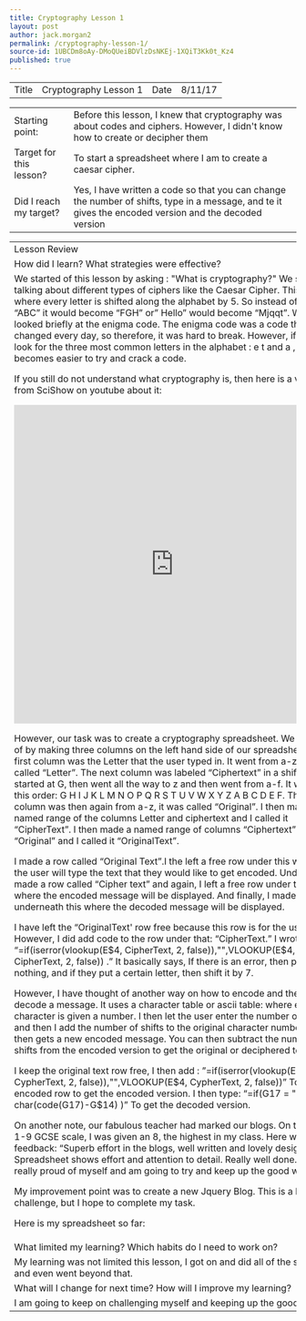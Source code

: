 ```yaml
---
title: Cryptography Lesson 1
layout: post
author: jack.morgan2
permalink: /cryptography-lesson-1/
source-id: 1UBCDm8oAy-DMoQUeiBDVlzDsNKEj-1XQiT3Kk0t_Kz4
published: true
---
```

<table>
  <tr>
    <td>Title</td>
    <td>Cryptography Lesson 1</td>
    <td>Date</td>
    <td>8/11/17</td>
  </tr>
</table>


<table>
  <tr>
    <td>Starting point:</td>
    <td>Before this lesson, I knew that cryptography was about codes and ciphers. However, I didn't know how to create or decipher them</td>
  </tr>
  <tr>
    <td>Target for this lesson?</td>
    <td>To start a spreadsheet where I am to create a caesar cipher.</td>
  </tr>
  <tr>
    <td>Did I reach my target? 
</td>
    <td>Yes, I  have written a code so that you can change the number of shifts, type in a message, and te it gives the encoded version and the decoded version</td>
  </tr>
</table>


<table>
  <tr>
    <td>Lesson Review</td>
  </tr>
  <tr>
    <td>How did I learn? What strategies were effective? </td>
  </tr>
  <tr>
    <td>
We started of this lesson by asking : "What is cryptography?" We started talking about different types of ciphers like the Caesar Cipher. This is where every letter is shifted along the alphabet by 5. So instead of going “ABC” it would become “FGH” or” Hello” would become “Mjqqt”. We also looked briefly at the enigma code. The enigma code was a code that changed every day, so therefore, it was hard to break. However, if you look for the three most common letters in the alphabet : e t and a , then it becomes easier to try and crack a code. 

If you still do not understand what cryptography is, then here is a video from SciShow on youtube about it:


<iframe width="560" height="560" src="https://www.youtube.com/embed/-yFZGF8FHSg" frameborder="0" allowfullscreen></iframe> 

However, our task was to create a cryptography spreadsheet. We started of by making three columns on the left hand side of our spreadsheet. The first column was the Letter that the user typed in. It went from a-z. It was called “Letter”.  The next column was labeled “Ciphertext” in a shift of 7. It started at G, then went all the way to z and then went from a-f. It was in this order: G H I J K L M N O P Q R S T U V W X Y Z A B C D E F. The third column was then again from a-z, it was called “Original”. I then made a named range of the columns Letter and ciphertext and I called  it “CipherText”. I then made a named range of columns “Ciphertext” and “Original” and I called it “OriginalText”. 

I made a row called “Original Text”.I the left a free row under this where the user will type the text that they would like to get encoded. Under this, I made a row called “Cipher text” and again, I left a free row under this where the encoded message will be displayed. And finally, I made a row underneath this where the decoded message will be displayed. 

I have left the “OriginalText' row free because this row is for the user. However, I did add code to the row under that: “CipherText.” I wrote this: “=if(iserror(vlookup(E$4, CipherText, 2, false)),"",VLOOKUP(E$4, CipherText, 2, false)) .” It basically says, If there is an error, then put nothing, and if they put a certain letter, then shift it by 7. 

However, I have thought of another way on how to encode and then decode a message. It uses a character table or ascii table: where every character is given a number. I then let the user enter the number of shifts, and then I add the number of shifts to the original character number. This then gets a new encoded message. You can then subtract the number of shifts from the encoded version to get the original or deciphered text.

I keep the original text row free, I then add : ”=if(iserror(vlookup(E$4, CypherText, 2, false)),"",VLOOKUP(E$4, CypherText, 2, false))” To the encoded row to get the encoded version. I then type: “=if(G17 = "", "", char(code(G17)-G$14) )” To get the decoded version.

On another note, our fabulous teacher had marked our blogs. On the new 1-9 GCSE scale, I was given an 8, the highest in my class. Here was my feedback: “Superb effort in the blogs, well written and lovely design. 
Spreadsheet shows effort and attention to detail. Really well done.” I am really proud of myself and am going to try and keep up the good work.

My improvement point was to create a new Jquery Blog. This is a big challenge, but I hope to complete my task.

Here is my spreadsheet so far:

</td>
  </tr>
  <tr>
    <td>What limited my learning? Which habits do I need to work on? </td>
  </tr>
  <tr>
    <td>My learning was not limited this lesson, I got on and did all of the set work, and even went beyond that.</td>
  </tr>
  <tr>
    <td>What will I change for next time? How will I improve my learning?</td>
  </tr>
  <tr>
    <td>I am going to keep on challenging myself and keeping up the good work.</td>
  </tr>
</table>


